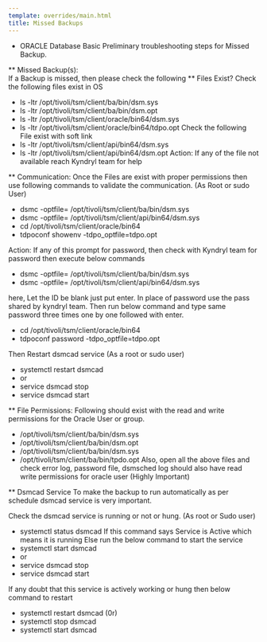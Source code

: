 ```yaml
---
template: overrides/main.html
title: Missed Backups
--- 
```


* ORACLE Database Basic Preliminary troubleshooting steps for Missed Backup.

** Missed Backup(s): 	
If a Backup is missed, then please check the following 
** Files Exist? 
Check the following files exist in OS
- ls -ltr /opt/tivoli/tsm/client/ba/bin/dsm.sys
- ls -ltr /opt/tivoli/tsm/client/ba/bin/dsm.opt
- ls -ltr /opt/tivoli/tsm/client/oracle/bin64/dsm.sys
- ls -ltr /opt/tivoli/tsm/client/oracle/bin64/tdpo.opt
Check the following File exist with soft link
- ls -ltr /opt/tivoli/tsm/client/api/bin64/dsm.sys
- ls -ltr /opt/tivoli/tsm/client/api/bin64/dsm.opt
Action: If any of the file not available reach Kyndryl team for help 

** Communication:
Once the Files are exist with proper permissions then use following commands to validate the communication.
(As Root or sudo User)
- dsmc -optfile= /opt/tivoli/tsm/client/ba/bin/dsm.sys
- dsmc -optfile= /opt/tivoli/tsm/client/api/bin64/dsm.sys
- cd /opt/tivoli/tsm/client/oracle/bin64
- tdpoconf showenv -tdpo_optfile=tdpo.opt

Action: If any of this prompt for password, then check with Kyndryl team for password then execute below commands

- dsmc -optfile= /opt/tivoli/tsm/client/ba/bin/dsm.sys
- dsmc -optfile= /opt/tivoli/tsm/client/api/bin64/dsm.sys

here, Let the ID be blank just put enter. 
In place of password use the pass shared by kyndryl team.
Then run below command and type same password three times one by one followed with enter.

- cd /opt/tivoli/tsm/client/oracle/bin64
- tdpoconf password -tdpo_optfile=tdpo.opt

Then Restart dsmcad service 
(As a root or sudo user)
- systemctl restart dsmcad
- or
- service dsmcad stop
- service dsmcad start

** File Permissions:
Following should exist with the read and write permissions for the Oracle User or group.

- /opt/tivoli/tsm/client/ba/bin/dsm.sys
- /opt/tivoli/tsm/client/ba/bin/dsm.opt
- /opt/tivoli/tsm/client/ba/bin/dsm.sys
- /opt/tivoli/tsm/client/ba/bin/tpdo.opt
Also, open all the above files and check error log, password file, dsmsched log should also have read write permissions for oracle user (Highly Important)

** Dsmcad Service
	To make the backup to run automatically as per schedule dsmcad service is very important.

Check the dsmcad service is running or not or hung.
(As root or Sudo user)
- systemctl status dsmcad 
If this command says Service is Active which means it is running
Else run the below command to start the service
- systemctl start dsmcad 
- or
- service dsmcad stop
- service dsmcad start

If any doubt that this service is actively working or hung then below command to restart
- systemctl restart dsmcad 
(0r)
- systemctl stop dsmcad 
- systemctl start dsmcad 

